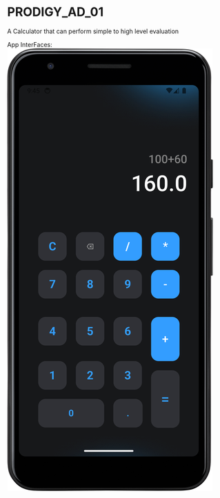 <h1>PRODIGY_AD_01</h1>

<p1>A Calculator that can perform simple to high level evaluation</p1>

App InterFaces:
!["img 1"](/images/img_1.png)